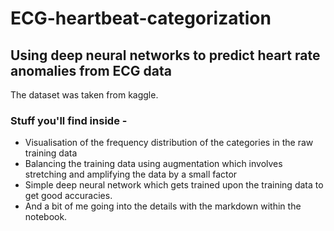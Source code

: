 # ECG-heartbeat-categorization
## Using deep neural networks to predict heart rate anomalies from ECG data
The dataset was taken from kaggle.
### Stuff you'll find inside - 
* Visualisation of the frequency distribution of the categories in the raw training data
* Balancing the training data using augmentation which involves stretching and amplifying the data by a small factor 
* Simple deep neural network which gets trained upon the training data to get good accuracies.
* And a bit of me going into the details with the markdown within the notebook.

